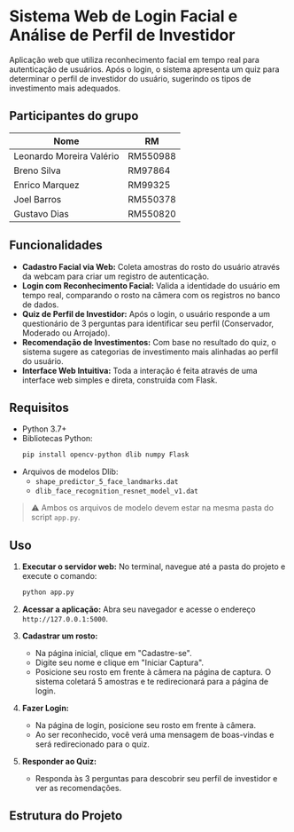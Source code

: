 # Sistema Web de Login Facial e Análise de Perfil de Investidor

Aplicação web que utiliza reconhecimento facial em tempo real para autenticação de usuários. Após o login, o sistema apresenta um quiz para determinar o perfil de investidor do usuário, sugerindo os tipos de investimento mais adequados.

## Participantes do grupo
| Nome                   | RM       |
| ---------------------- | -------- |
| Leonardo Moreira Valério | RM550988 |
| Breno Silva            | RM97864  |
| Enrico Marquez         | RM99325  |
| Joel Barros            | RM550378 |
| Gustavo Dias           | RM550820 |

## Funcionalidades

* **Cadastro Facial via Web:** Coleta amostras do rosto do usuário através da webcam para criar um registro de autenticação.
* **Login com Reconhecimento Facial:** Valida a identidade do usuário em tempo real, comparando o rosto na câmera com os registros no banco de dados.
* **Quiz de Perfil de Investidor:** Após o login, o usuário responde a um questionário de 3 perguntas para identificar seu perfil (Conservador, Moderado ou Arrojado).
* **Recomendação de Investimentos:** Com base no resultado do quiz, o sistema sugere as categorias de investimento mais alinhadas ao perfil do usuário.
* **Interface Web Intuitiva:** Toda a interação é feita através de uma interface web simples e direta, construída com Flask.

## Requisitos

* Python 3.7+
* Bibliotecas Python:
    ```bash
    pip install opencv-python dlib numpy Flask
    ```
* Arquivos de modelos Dlib:
    * `shape_predictor_5_face_landmarks.dat`
    * `dlib_face_recognition_resnet_model_v1.dat`

> ⚠️ Ambos os arquivos de modelo devem estar na mesma pasta do script `app.py`.

## Uso

1.  **Executar o servidor web:**
    No terminal, navegue até a pasta do projeto e execute o comando:
    ```bash
    python app.py
    ```

2.  **Acessar a aplicação:**
    Abra seu navegador e acesse o endereço `http://127.0.0.1:5000`.

3.  **Cadastrar um rosto:**
    * Na página inicial, clique em "Cadastre-se".
    * Digite seu nome e clique em "Iniciar Captura".
    * Posicione seu rosto em frente à câmera na página de captura. O sistema coletará 5 amostras e te redirecionará para a página de login.

4.  **Fazer Login:**
    * Na página de login, posicione seu rosto em frente à câmera.
    * Ao ser reconhecido, você verá uma mensagem de boas-vindas e será redirecionado para o quiz.

5.  **Responder ao Quiz:**
    * Responda às 3 perguntas para descobrir seu perfil de investidor e ver as recomendações.

## Estrutura do Projeto